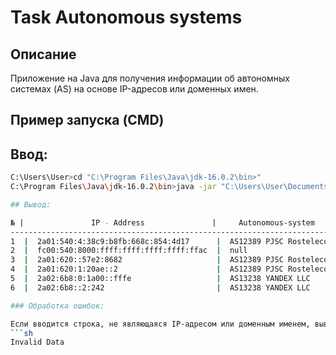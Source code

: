 # Task Autonomous systems

## Описание
Приложение на Java для получения информации об автономных системах (AS) на основе IP-адресов или доменных имен.

## Пример запуска (CMD)

## Ввод:
```sh
C:\Users\User>cd "C:\Program Files\Java\jdk-16.0.2\bin>"
C:\Program Files\Java\jdk-16.0.2\bin>java -jar "C:\Users\User\Documents\GitHub\Task-Autonomous-systems\out\artifacts\Task_Autonomous_systems_jar\Task-Autonomous-systems.jar" ya.ru

## Вывод:

№ |               IP - Address               |     Autonomous-system     | COUNTRY
-----------------------------------------------------------------------------------
1  |  2a01:540:4:38c9:b8fb:668c:854:4d17      |  AS12389 PJSC Rostelecom  | RU
2  |  fc00:540:8000:ffff:ffff:ffff:ffff:ffac  |  null                     | NULL
3  |  2a01:620::57e2:8682                     |  AS12389 PJSC Rostelecom  | RU
4  |  2a01:620:1:20ae::2                      |  AS12389 PJSC Rostelecom  | RU
5  |  2a02:6b8:0:1a00::fffe                   |  AS13238 YANDEX LLC       | RU
6  |  2a02:6b8::2:242                         |  AS13238 YANDEX LLC       | RU

### Обработка ошибок:

Если вводится строка, не являющаяся IP-адресом или доменным именем, выводится ошибка:
```sh
Invalid Data

